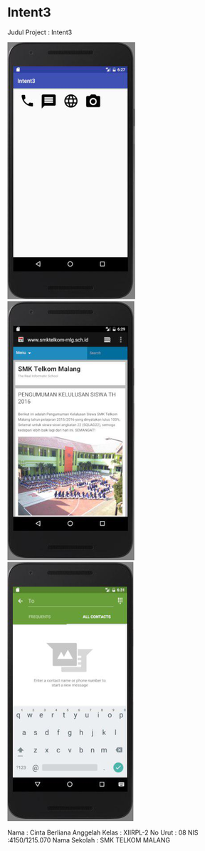 # Intent3

Judul Project : Intent3

![Screenshot 1](https://github.com/cintaberliana/Intent3/blob/master/i3_cinta1.jpg)
![Screenshot 2](https://github.com/cintaberliana/Intent3/blob/master/i3_cinta2.jpg)
![Screenshot 3](https://github.com/cintaberliana/Intent3/blob/master/i3_cinta3.jpg)

Nama : Cinta Berliana Anggelah
Kelas : XIIRPL-2
No Urut : 08
NIS :4150/1215.070
Nama Sekolah : SMK TELKOM MALANG
